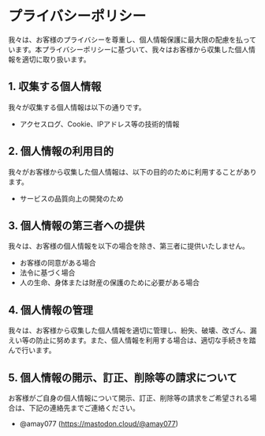 # プライバシーポリシー

我々は、お客様のプライバシーを尊重し、個人情報保護に最大限の配慮を払っています。本プライバシーポリシーに基づいて、我々はお客様から収集した個人情報を適切に取り扱います。

## 1. 収集する個人情報

我々が収集する個人情報は以下の通りです。

- アクセスログ、Cookie、IPアドレス等の技術的情報

## 2. 個人情報の利用目的

我々がお客様から収集した個人情報は、以下の目的のために利用することがあります。

- サービスの品質向上の開発のため

## 3. 個人情報の第三者への提供

我々は、お客様の個人情報を以下の場合を除き、第三者に提供いたしません。

- お客様の同意がある場合
- 法令に基づく場合
- 人の生命、身体または財産の保護のために必要がある場合

## 4. 個人情報の管理

我々は、お客様から収集した個人情報を適切に管理し、紛失、破壊、改ざん、漏えい等の防止に努めます。また、個人情報を利用する場合は、適切な手続きを踏んで行います。

## 5. 個人情報の開示、訂正、削除等の請求について

お客様がご自身の個人情報について開示、訂正、削除等の請求をご希望される場合は、下記の連絡先までご連絡ください。

- @amay077 (https://mastodon.cloud/@amay077)
